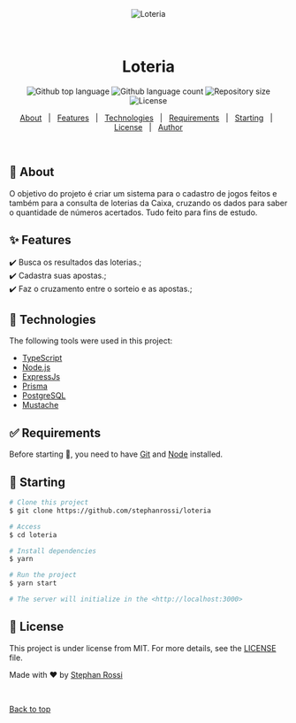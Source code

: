 <div align="center" id="top"> 
  <img src="./.github/app.gif" alt="Loteria" />

  &#xa0;

  <!-- <a href="https://loteria.netlify.app">Demo</a> -->
</div>

<h1 align="center">Loteria</h1>

<p align="center">
  <img alt="Github top language" src="https://img.shields.io/github/languages/top/stephanrossi/loteria?color=56BEB8">

  <img alt="Github language count" src="https://img.shields.io/github/languages/count/stephanrossi/loteria?color=56BEB8">

  <img alt="Repository size" src="https://img.shields.io/github/repo-size/stephanrossi/loteria?color=56BEB8">

  <img alt="License" src="https://img.shields.io/github/license/stephanrossi/loteria?color=56BEB8">

  <!-- <img alt="Github issues" src="https://img.shields.io/github/issues/{{YOUR_GITHUB_USERNAME}}/loteria?color=56BEB8" /> -->

  <!-- <img alt="Github forks" src="https://img.shields.io/github/forks/{{YOUR_GITHUB_USERNAME}}/loteria?color=56BEB8" /> -->

  <!-- <img alt="Github stars" src="https://img.shields.io/github/stars/{{YOUR_GITHUB_USERNAME}}/loteria?color=56BEB8" /> -->
</p>

<!-- Status -->

<!-- <h4 align="center"> 
	🚧  Loteria 🚀 Under construction...  🚧
</h4> 

<hr> -->

<p align="center">
  <a href="#dart-about">About</a> &#xa0; | &#xa0; 
  <a href="#sparkles-features">Features</a> &#xa0; | &#xa0;
  <a href="#rocket-technologies">Technologies</a> &#xa0; | &#xa0;
  <a href="#white_check_mark-requirements">Requirements</a> &#xa0; | &#xa0;
  <a href="#checkered_flag-starting">Starting</a> &#xa0; | &#xa0;
  <a href="#memo-license">License</a> &#xa0; | &#xa0;
  <a href="https://github.com/{{YOUR_GITHUB_USERNAME}}" target="_blank">Author</a>
</p>

<br>

## :dart: About ##

O objetivo do projeto é criar um sistema para o cadastro de jogos feitos e também para a consulta de loterias da
    Caixa, cruzando os dados para saber o quantidade de números acertados.
    Tudo feito para fins de estudo.

## :sparkles: Features ##

:heavy_check_mark: Busca os resultados das loterias.;\
:heavy_check_mark: Cadastra suas apostas.;\
:heavy_check_mark: Faz o cruzamento entre o sorteio e as apostas.;

## :rocket: Technologies ##

The following tools were used in this project:

- [TypeScript](https://www.typescriptlang.org/)
- [Node.js](https://nodejs.org/en/)
- [ExpressJs](https://expressjs.com/)
- [Prisma](https://www.prisma.io/)
- [PostgreSQL](https://www.postgresql.org/)
- [Mustache](http://mustache.github.io/)
<!-- - [Expo](https://expo.io/) -->
<!-- - [React](https://pt-br.reactjs.org/) -->
<!-- - [React Native](https://reactnative.dev/) -->

## :white_check_mark: Requirements ##

Before starting :checkered_flag:, you need to have [Git](https://git-scm.com) and [Node](https://nodejs.org/en/) installed.

## :checkered_flag: Starting ##

```bash
# Clone this project
$ git clone https://github.com/stephanrossi/loteria

# Access
$ cd loteria

# Install dependencies
$ yarn

# Run the project
$ yarn start

# The server will initialize in the <http://localhost:3000>
```

## :memo: License ##

This project is under license from MIT. For more details, see the [LICENSE](LICENSE.md) file.


Made with :heart: by <a href="https://github.com/stephanrossi" target="_blank">Stephan Rossi</a>

&#xa0;

<a href="#top">Back to top</a>
